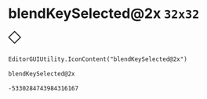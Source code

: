 # blendKeySelected@2x `32x32`
<img src="/img/blendKeySelected@2x.png" width=32 height=32>

``` CSharp
EditorGUIUtility.IconContent("blendKeySelected@2x")
```
```
blendKeySelected@2x
```
```
-5330284743984316167
```
